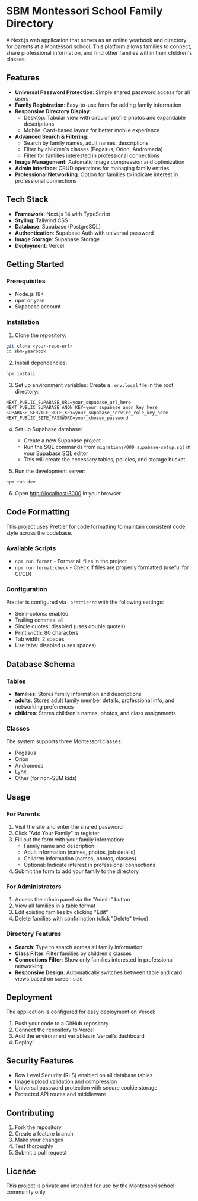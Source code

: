 # SBM Montessori School Family Directory

A Next.js web application that serves as an online yearbook and directory for parents at a Montessori school. This platform allows families to connect, share professional information, and find other families within their children's classes.

## Features

- **Universal Password Protection**: Simple shared password access for all users
- **Family Registration**: Easy-to-use form for adding family information
- **Responsive Directory Display**:
  - Desktop: Tabular view with circular profile photos and expandable descriptions
  - Mobile: Card-based layout for better mobile experience
- **Advanced Search & Filtering**:
  - Search by family names, adult names, descriptions
  - Filter by children's classes (Pegasus, Orion, Andromeda)
  - Filter for families interested in professional connections
- **Image Management**: Automatic image compression and optimization
- **Admin Interface**: CRUD operations for managing family entries
- **Professional Networking**: Option for families to indicate interest in professional connections

## Tech Stack

- **Framework**: Next.js 14 with TypeScript
- **Styling**: Tailwind CSS
- **Database**: Supabase (PostgreSQL)
- **Authentication**: Supabase Auth with universal password
- **Image Storage**: Supabase Storage
- **Deployment**: Vercel

## Getting Started

### Prerequisites

- Node.js 18+
- npm or yarn
- Supabase account

### Installation

1. Clone the repository:

```bash
git clone <your-repo-url>
cd sbm-yearbook
```

2. Install dependencies:

```bash
npm install
```

3. Set up environment variables:
   Create a `.env.local` file in the root directory:

```env
NEXT_PUBLIC_SUPABASE_URL=your_supabase_url_here
NEXT_PUBLIC_SUPABASE_ANON_KEY=your_supabase_anon_key_here
SUPABASE_SERVICE_ROLE_KEY=your_supabase_service_role_key_here
NEXT_PUBLIC_SITE_PASSWORD=your_chosen_password
```

4. Set up Supabase database:
   - Create a new Supabase project
   - Run the SQL commands from `migrations/000_supabase-setup.sql` in your Supabase SQL editor
   - This will create the necessary tables, policies, and storage bucket

5. Run the development server:

```bash
npm run dev
```

6. Open [http://localhost:3000](http://localhost:3000) in your browser

## Code Formatting

This project uses Prettier for code formatting to maintain consistent code style across the codebase.

### Available Scripts

- `npm run format` - Format all files in the project
- `npm run format:check` - Check if files are properly formatted (useful for CI/CD)

### Configuration

Prettier is configured via `.prettierrc` with the following settings:

- Semi-colons: enabled
- Trailing commas: all
- Single quotes: disabled (uses double quotes)
- Print width: 80 characters
- Tab width: 2 spaces
- Use tabs: disabled (uses spaces)

## Database Schema

### Tables

- **families**: Stores family information and descriptions
- **adults**: Stores adult family member details, professional info, and networking preferences
- **children**: Stores children's names, photos, and class assignments

### Classes

The system supports three Montessori classes:

- Pegasus
- Orion
- Andromeda
- Lynx
- Other (for non-SBM kids)

## Usage

### For Parents

1. Visit the site and enter the shared password
2. Click "Add Your Family" to register
3. Fill out the form with your family information:
   - Family name and description
   - Adult information (names, photos, job details)
   - Children information (names, photos, classes)
   - Optional: Indicate interest in professional connections
4. Submit the form to add your family to the directory

### For Administrators

1. Access the admin panel via the "Admin" button
2. View all families in a table format
3. Edit existing families by clicking "Edit"
4. Delete families with confirmation (click "Delete" twice)

### Directory Features

- **Search**: Type to search across all family information
- **Class Filter**: Filter families by children's classes
- **Connections Filter**: Show only families interested in professional networking
- **Responsive Design**: Automatically switches between table and card views based on screen size

## Deployment

The application is configured for easy deployment on Vercel:

1. Push your code to a GitHub repository
2. Connect the repository to Vercel
3. Add the environment variables in Vercel's dashboard
4. Deploy!

## Security Features

- Row Level Security (RLS) enabled on all database tables
- Image upload validation and compression
- Universal password protection with secure cookie storage
- Protected API routes and middleware

## Contributing

1. Fork the repository
2. Create a feature branch
3. Make your changes
4. Test thoroughly
5. Submit a pull request

## License

This project is private and intended for use by the Montessori school community only.
